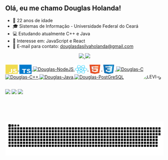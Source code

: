 ## Olá, eu me chamo Douglas Holanda!
- 👤 22 anos de idade
- 🎓 Sistemas de Informação - Universidade Federal do Ceará
- 💻 Estudando atualmente C++ e Java
- 🚀 Interesse em: JavaScript e React
- 💼 E-mail para contato: douglasdasilvaholanda@gmail.com

<div align="center">
  <a href="https://github.com/Douglas10Holanda">
  <img height="170em" src="https://github-readme-stats.vercel.app/api?username=Douglas10Holanda&show_icons=true&theme=dark&include_all_commits=true&count_private=true"/>
  <img height="170em" src="https://github-readme-stats.vercel.app/api/top-langs/?username=Douglas10Holanda&layout=compact&langs_count=7&theme=dark"/>
</div>
  
<div style="display: inline_block"><br>
  <img align="center" alt="Douglas-Js" height="30" width="40" src="https://raw.githubusercontent.com/devicons/devicon/master/icons/javascript/javascript-plain.svg">
  <img align="center" alt="Douglas-Ts" height="30" width="40" src="https://raw.githubusercontent.com/devicons/devicon/master/icons/typescript/typescript-plain.svg">
  <img align="center" alt="Douglas-NodeJS" height="30" width="40" src="https://cdn.jsdelivr.net/gh/devicons/devicon/icons/nodejs/nodejs-original-wordmark.svg">
  <img align="center" alt="Douglas-React" height="30" width="40" src="https://raw.githubusercontent.com/devicons/devicon/master/icons/react/react-original.svg">
  <img align="center" alt="Douglas-HTML" height="30" width="40" src="https://raw.githubusercontent.com/devicons/devicon/master/icons/html5/html5-original.svg">
  <img align="center" alt="Douglas-CSS" height="30" width="40" src="https://raw.githubusercontent.com/devicons/devicon/master/icons/css3/css3-original.svg">
  <img align="center" alt="Douglas-C" height="30" width="40" src="https://cdn.jsdelivr.net/gh/devicons/devicon/icons/c/c-original.svg" />
  <img align="center" alt="Douglas-C++" height="30" width="40" src="https://cdn.jsdelivr.net/gh/devicons/devicon/icons/cplusplus/cplusplus-original.svg">
  <img align="center" alt="Douglas-Java" height="30" width="40" src="https://cdn.jsdelivr.net/gh/devicons/devicon/icons/java/java-original.svg">
  <img align="center" alt="Douglas-PostGreSQL" height="30" width="40" src="https://cdn.jsdelivr.net/gh/devicons/devicon/icons/postgresql/postgresql-original.svg">
  <img align="right" alt="LEVI-gif" height="150" style="border-radius:50px;" src="https://c.tenor.com/-F1llo2Z2CIAAAAC/levi-ackerman.gif">
</div>

##
  
<div>
    <a href = "mailto:contatodpiglasdasilvaholanda@gmail.com"><img src="https://img.shields.io/badge/Gmail-D14836?style=for-the-badge&logo=gmail&logoColor=white" target="_blank"></a>
   <a href="https://www.linkedin.com/in/douglas-holanda-9175901a0/" target="_blank"><img src="https://img.shields.io/badge/-LinkedIn-%230077B5?style=for-the-badge&logo=linkedin&logoColor=white" target="_blank"></a>
  <a href="https://www.instagram.com/_douglasholanda/" target="_blank"><img src="https://img.shields.io/badge/-Instagram-%23E4405F?style=for-the-badge&logo=instagram&logoColor=white" target="_blank"></a>
 
![Snake animation](https://github.com/Douglas10Holanda/Douglas10Holanda/blob/output/github-contribution-grid-snake.svg)
